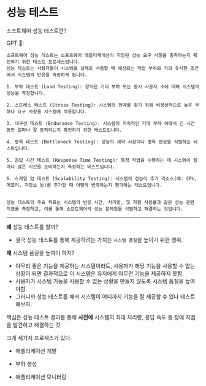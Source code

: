 # 성능 테스트

소프트웨어 성능 테스트란?

GPT 🤖:
```text
소프트웨어 성능 테스트는 소프트웨어 애플리케이션이 지정된 성능 요구 사항을 충족하는지 확인하기 위한 테스트 프로세스입니다.
성능 테스트는 사용자들이 시스템을 실제로 사용할 때 예상되는 작업 부하와 거의 유사한 조건에서 시스템의 반응을 측정하게 됩니다.

1. 부하 테스트 (Load Testing): 정의된 기대 부하 또는 동시 사용자 수에 대해 시스템의 성능을 측정합니다.

2. 스트레스 테스트 (Stress Testing): 시스템의 한계를 찾기 위해 비정상적으로 높은 부하나 요구 사항을 시스템에 적용합니다.

3. 내구성 테스트 (Endurance Testing): 시스템이 지속적인 기대 부하 하에서 긴 시간 동안 얼마나 잘 동작하는지 확인하기 위한 테스트입니다.

4. 병목 테스트 (Bottleneck Testing): 성능의 제약 사항이나 병목 현상을 식별하는 테스트입니다.

5. 응답 시간 테스트 (Response Time Testing): 특정 작업을 수행하는 데 시스템이 얼마나 많은 시간을 소비하는지 측정하는 테스트입니다.

6. 스케일 업 테스트 (Scalability Testing): 시스템의 성능이 추가 리소스(예: CPU, 메모리, 저장소 등)를 추가할 때 어떻게 변화하는지 평가하는 테스트입니다.


성능 테스트의 주요 목표는 시스템의 반응 시간, 처리량, 및 자원 사용률과 같은 성능 관련 지표를 측정하고, 이를 통해 소프트웨어의 성능 문제점을 식별하고 해결하는 것입니다.
```
---

**왜** 성능 테스트를 할까?

* 결국 성능 테스트를 통해 제공하려는 가치는 `시스템 품질`을 높이기 위한 행위.

**왜** 시스템 품질을 높여야 하지?

* 아무리 좋은 기능을 제공하는 시스템이라도, 사용자가 해당 기능을 사용할 수 없는 상황이 되면 결과적으로 이 시스템은 유저에게 아무런 기능을 제공하지 못함.
* 사용자가 시스템 기능을 사용할 수 없는 상황을 만들지 않도록 시스템 품질을 높여야함.
* 그러니까 성능 테스트를 해서 시스템이 어디까지 기능을 잘 제공할 수 있나 테스트 해보자.


핵심은 성능 테스트 결과를 통해 **사전에** 시스템의 최대 처리량, 응답 속도 등 장애 지점을 발견하고 해결하는 것

크게 세가지 프로세스가 있다. 

* 애플리케이션 개발

* 부하 생성

* 애플리케이션 모니터링